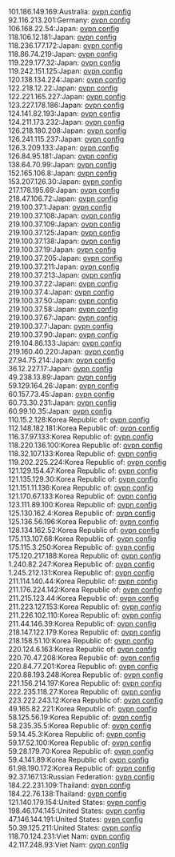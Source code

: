 101.186.149.169:Australia: [ovpn config](vpn/101_186_149_169.ovpn)  
92.116.213.201:Germany: [ovpn config](vpn/92_116_213_201.ovpn)  
106.168.22.54:Japan: [ovpn config](vpn/106_168_22_54.ovpn)  
118.106.12.181:Japan: [ovpn config](vpn/118_106_12_181.ovpn)  
118.236.177.172:Japan: [ovpn config](vpn/118_236_177_172.ovpn)  
118.86.74.219:Japan: [ovpn config](vpn/118_86_74_219.ovpn)  
119.229.177.32:Japan: [ovpn config](vpn/119_229_177_32.ovpn)  
119.242.151.125:Japan: [ovpn config](vpn/119_242_151_125.ovpn)  
120.138.134.224:Japan: [ovpn config](vpn/120_138_134_224.ovpn)  
122.218.12.22:Japan: [ovpn config](vpn/122_218_12_22.ovpn)  
122.221.165.227:Japan: [ovpn config](vpn/122_221_165_227.ovpn)  
123.227.178.186:Japan: [ovpn config](vpn/123_227_178_186.ovpn)  
124.141.82.193:Japan: [ovpn config](vpn/124_141_82_193.ovpn)  
124.211.173.232:Japan: [ovpn config](vpn/124_211_173_232.ovpn)  
126.218.180.208:Japan: [ovpn config](vpn/126_218_180_208.ovpn)  
126.241.115.237:Japan: [ovpn config](vpn/126_241_115_237.ovpn)  
126.3.209.133:Japan: [ovpn config](vpn/126_3_209_133.ovpn)  
126.84.95.181:Japan: [ovpn config](vpn/126_84_95_181.ovpn)  
138.64.70.99:Japan: [ovpn config](vpn/138_64_70_99.ovpn)  
152.165.106.8:Japan: [ovpn config](vpn/152_165_106_8.ovpn)  
153.207.126.30:Japan: [ovpn config](vpn/153_207_126_30.ovpn)  
217.178.195.69:Japan: [ovpn config](vpn/217_178_195_69.ovpn)  
218.47.106.72:Japan: [ovpn config](vpn/218_47_106_72.ovpn)  
219.100.37.1:Japan: [ovpn config](vpn/219_100_37_1.ovpn)  
219.100.37.108:Japan: [ovpn config](vpn/219_100_37_108.ovpn)  
219.100.37.109:Japan: [ovpn config](vpn/219_100_37_109.ovpn)  
219.100.37.125:Japan: [ovpn config](vpn/219_100_37_125.ovpn)  
219.100.37.138:Japan: [ovpn config](vpn/219_100_37_138.ovpn)  
219.100.37.19:Japan: [ovpn config](vpn/219_100_37_19.ovpn)  
219.100.37.205:Japan: [ovpn config](vpn/219_100_37_205.ovpn)  
219.100.37.211:Japan: [ovpn config](vpn/219_100_37_211.ovpn)  
219.100.37.213:Japan: [ovpn config](vpn/219_100_37_213.ovpn)  
219.100.37.22:Japan: [ovpn config](vpn/219_100_37_22.ovpn)  
219.100.37.4:Japan: [ovpn config](vpn/219_100_37_4.ovpn)  
219.100.37.50:Japan: [ovpn config](vpn/219_100_37_50.ovpn)  
219.100.37.58:Japan: [ovpn config](vpn/219_100_37_58.ovpn)  
219.100.37.67:Japan: [ovpn config](vpn/219_100_37_67.ovpn)  
219.100.37.7:Japan: [ovpn config](vpn/219_100_37_7.ovpn)  
219.100.37.90:Japan: [ovpn config](vpn/219_100_37_90.ovpn)  
219.104.86.133:Japan: [ovpn config](vpn/219_104_86_133.ovpn)  
219.160.40.220:Japan: [ovpn config](vpn/219_160_40_220.ovpn)  
27.94.75.214:Japan: [ovpn config](vpn/27_94_75_214.ovpn)  
36.12.227.17:Japan: [ovpn config](vpn/36_12_227_17.ovpn)  
49.238.13.89:Japan: [ovpn config](vpn/49_238_13_89.ovpn)  
59.129.164.26:Japan: [ovpn config](vpn/59_129_164_26.ovpn)  
60.157.73.45:Japan: [ovpn config](vpn/60_157_73_45.ovpn)  
60.73.30.231:Japan: [ovpn config](vpn/60_73_30_231.ovpn)  
60.99.10.35:Japan: [ovpn config](vpn/60_99_10_35.ovpn)  
110.15.2.128:Korea Republic of: [ovpn config](vpn/110_15_2_128.ovpn)  
112.148.182.181:Korea Republic of: [ovpn config](vpn/112_148_182_181.ovpn)  
116.37.97.133:Korea Republic of: [ovpn config](vpn/116_37_97_133.ovpn)  
118.220.136.100:Korea Republic of: [ovpn config](vpn/118_220_136_100.ovpn)  
118.32.107.133:Korea Republic of: [ovpn config](vpn/118_32_107_133.ovpn)  
119.202.225.224:Korea Republic of: [ovpn config](vpn/119_202_225_224.ovpn)  
121.129.154.47:Korea Republic of: [ovpn config](vpn/121_129_154_47.ovpn)  
121.135.129.30:Korea Republic of: [ovpn config](vpn/121_135_129_30.ovpn)  
121.151.11.136:Korea Republic of: [ovpn config](vpn/121_151_11_136.ovpn)  
121.170.67.133:Korea Republic of: [ovpn config](vpn/121_170_67_133.ovpn)  
123.111.89.100:Korea Republic of: [ovpn config](vpn/123_111_89_100.ovpn)  
125.130.162.4:Korea Republic of: [ovpn config](vpn/125_130_162_4.ovpn)  
125.136.56.196:Korea Republic of: [ovpn config](vpn/125_136_56_196.ovpn)  
128.134.162.52:Korea Republic of: [ovpn config](vpn/128_134_162_52.ovpn)  
175.113.107.68:Korea Republic of: [ovpn config](vpn/175_113_107_68.ovpn)  
175.115.3.250:Korea Republic of: [ovpn config](vpn/175_115_3_250.ovpn)  
175.120.217.188:Korea Republic of: [ovpn config](vpn/175_120_217_188.ovpn)  
1.240.82.247:Korea Republic of: [ovpn config](vpn/1_240_82_247.ovpn)  
1.245.212.131:Korea Republic of: [ovpn config](vpn/1_245_212_131.ovpn)  
211.114.140.44:Korea Republic of: [ovpn config](vpn/211_114_140_44.ovpn)  
211.176.224.142:Korea Republic of: [ovpn config](vpn/211_176_224_142.ovpn)  
211.215.123.44:Korea Republic of: [ovpn config](vpn/211_215_123_44.ovpn)  
211.223.127.153:Korea Republic of: [ovpn config](vpn/211_223_127_153.ovpn)  
211.226.102.110:Korea Republic of: [ovpn config](vpn/211_226_102_110.ovpn)  
211.44.146.39:Korea Republic of: [ovpn config](vpn/211_44_146_39.ovpn)  
218.147.122.179:Korea Republic of: [ovpn config](vpn/218_147_122_179.ovpn)  
218.158.51.10:Korea Republic of: [ovpn config](vpn/218_158_51_10.ovpn)  
220.124.6.163:Korea Republic of: [ovpn config](vpn/220_124_6_163.ovpn)  
220.70.47.208:Korea Republic of: [ovpn config](vpn/220_70_47_208.ovpn)  
220.84.77.201:Korea Republic of: [ovpn config](vpn/220_84_77_201.ovpn)  
220.88.193.248:Korea Republic of: [ovpn config](vpn/220_88_193_248.ovpn)  
221.156.214.197:Korea Republic of: [ovpn config](vpn/221_156_214_197.ovpn)  
222.235.118.27:Korea Republic of: [ovpn config](vpn/222_235_118_27.ovpn)  
223.222.243.12:Korea Republic of: [ovpn config](vpn/223_222_243_12.ovpn)  
49.165.82.221:Korea Republic of: [ovpn config](vpn/49_165_82_221.ovpn)  
58.125.56.19:Korea Republic of: [ovpn config](vpn/58_125_56_19.ovpn)  
58.235.35.5:Korea Republic of: [ovpn config](vpn/58_235_35_5.ovpn)  
59.14.45.3:Korea Republic of: [ovpn config](vpn/59_14_45_3.ovpn)  
59.17.52.100:Korea Republic of: [ovpn config](vpn/59_17_52_100.ovpn)  
59.28.179.70:Korea Republic of: [ovpn config](vpn/59_28_179_70.ovpn)  
59.4.141.89:Korea Republic of: [ovpn config](vpn/59_4_141_89.ovpn)  
61.98.190.172:Korea Republic of: [ovpn config](vpn/61_98_190_172.ovpn)  
92.37.167.13:Russian Federation: [ovpn config](vpn/92_37_167_13.ovpn)  
184.22.231.109:Thailand: [ovpn config](vpn/184_22_231_109.ovpn)  
184.22.76.138:Thailand: [ovpn config](vpn/184_22_76_138.ovpn)  
121.140.179.154:United States: [ovpn config](vpn/121_140_179_154.ovpn)  
198.46.174.145:United States: [ovpn config](vpn/198_46_174_145.ovpn)  
47.146.144.191:United States: [ovpn config](vpn/47_146_144_191.ovpn)  
50.39.125.211:United States: [ovpn config](vpn/50_39_125_211.ovpn)  
118.70.124.231:Viet Nam: [ovpn config](vpn/118_70_124_231.ovpn)  
42.117.248.93:Viet Nam: [ovpn config](vpn/42_117_248_93.ovpn)  
